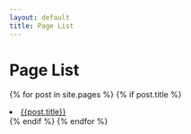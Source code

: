 ```yaml
---
layout: default
title: Page List
---
```


<H1>Page List</H1>

{% for post in site.pages %}
  {% if post.title %}
 <li><a href="{{site.baseurl}}/{{ post.url }}">{{post.title}}</a></li>
   {% endif %}
{% endfor %}
